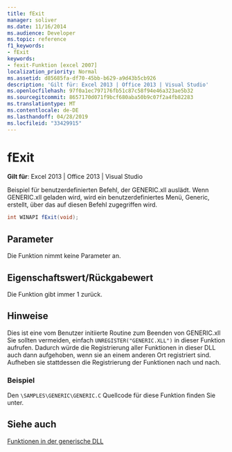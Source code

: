 ```yaml
---
title: fExit
manager: soliver
ms.date: 11/16/2014
ms.audience: Developer
ms.topic: reference
f1_keywords:
- fExit
keywords:
- fexit-Funktion [excel 2007]
localization_priority: Normal
ms.assetid: d85685fa-df70-45bb-b629-a9d43b5cb926
description: 'Gilt für: Excel 2013 | Office 2013 | Visual Studio'
ms.openlocfilehash: 97f0a1ec797176fb51c87c58f94e46a323ae5b32
ms.sourcegitcommit: 8657170d071f9bcf680aba50b9c07f2a4fb82283
ms.translationtype: MT
ms.contentlocale: de-DE
ms.lasthandoff: 04/28/2019
ms.locfileid: "33429915"
---
```

# <a name="fexit"></a>fExit

 **Gilt für**: Excel 2013 | Office 2013 | Visual Studio 
  
Beispiel für benutzerdefinierten Befehl, der GENERIC.xll auslädt. Wenn GENERIC.xll geladen wird, wird ein benutzerdefiniertes Menü, Generic, erstellt, über das auf diesen Befehl zugegriffen wird. 
  
```cs
int WINAPI fExit(void);
```

## <a name="parameters"></a>Parameter

Die Funktion nimmt keine Parameter an.
  
## <a name="property-valuereturn-value"></a>Eigenschaftswert/Rückgabewert

Die Funktion gibt immer 1 zurück.
  
## <a name="remarks"></a>Hinweise

Dies ist eine vom Benutzer initiierte Routine zum Beenden von GENERIC.xll Sie sollten vermeiden, einfach  `UNREGISTER("GENERIC.XLL")` in dieser Funktion aufrufen. Dadurch würde die Registrierung aller Funktionen in dieser DLL auch dann aufgehoben, wenn sie an einem anderen Ort registriert sind. Aufheben sie stattdessen die Registrierung der Funktionen nach und nach. 
  
### <a name="example"></a>Beispiel

Den  `\SAMPLES\GENERIC\GENERIC.C` Quellcode für diese Funktion finden Sie unter. 
  
## <a name="see-also"></a>Siehe auch



[Funktionen in der generische DLL](functions-in-the-generic-dll.md)

